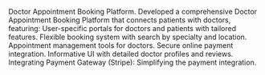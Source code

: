 

Doctor Appointment Booking Platform.
Developed a comprehensive Doctor Appointment Booking Platform that connects patients with doctors, featuring:
User-specific portals for doctors and patients with tailored features.
Flexible booking system with search by specialty and location.
Appointment management tools for doctors.
Secure online payment integration.
Informative UI with detailed doctor profiles and reviews.
Integrating Payment Gateway (Stripe): Simplifying the payment integration.
